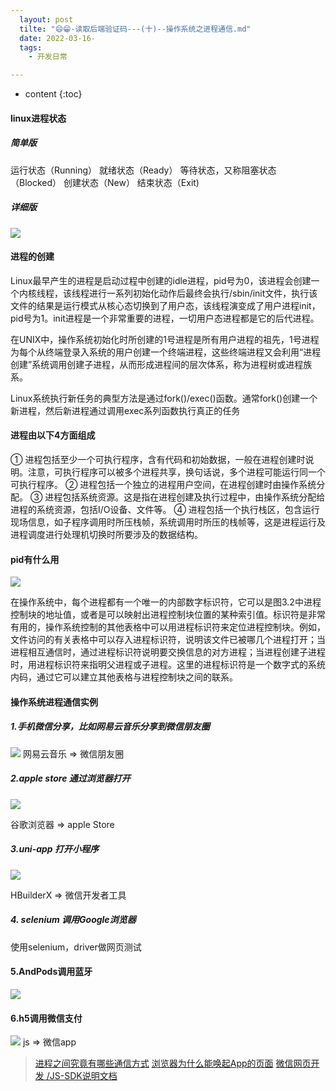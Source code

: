 ```yaml
---
  layout: post
  tilte: "😄😁-读取后端验证码---(十)--操作系统之进程通信.md"
  date: 2022-03-16-
  tags: 
    - 开发日常

---
```



* content
{:toc}


#### linux进程状态
##### 简单版
  运行状态（Running）
  就绪状态（Ready）
  等待状态，又称阻塞状态（Blocked）
  创建状态（New）
  结束状态（Exit)
##### 详细版
![](https://upload-images.jianshu.io/upload_images/15312191-2a155c4059b5e0ba.png?imageMogr2/auto-orient/strip%7CimageView2/2/w/1240)

#### 进程的创建
Linux最早产生的进程是启动过程中创建的idle进程，pid号为0，该进程会创建一个内核线程，该线程进行一系列初始化动作后最终会执行/sbin/init文件，执行该文件的结果是运行模式从核心态切换到了用户态，该线程演变成了用户进程init，pid号为1。init进程是一个非常重要的进程，一切用户态进程都是它的后代进程。

在UNIX中，操作系统初始化时所创建的1号进程是所有用户进程的祖先，1号进程为每个从终端登录入系统的用户创建一个终端进程，这些终端进程又会利用“进程创建”系统调用创建子进程，从而形成进程间的层次体系，称为进程树或进程族系。

Linux系统执行新任务的典型方法是通过fork()/exec()函数。通常fork()创建一个新进程，然后新进程通过调用exec系列函数执行真正的任务
#### 进程由以下4方面组成

① 进程包括至少一个可执行程序，含有代码和初始数据，一般在进程创建时说明。注意，可执行程序可以被多个进程共享，换句话说，多个进程可能运行同一个可执行程序。
② 进程包括一个独立的进程用户空间，在进程创建时由操作系统分配。
③ 进程包括系统资源。这是指在进程创建及执行过程中，由操作系统分配给进程的系统资源，包括I/O设备、文件等。
④ 进程包括一个执行栈区，包含运行现场信息，如子程序调用时所压栈帧，系统调用时所压的栈帧等，这是进程运行及进程调度进行处理机切换时所要涉及的数据结构。
#### pid有什么用
![](https://upload-images.jianshu.io/upload_images/15312191-10d6225c57395bd2.png?imageMogr2/auto-orient/strip%7CimageView2/2/w/1240)

在操作系统中，每个进程都有一个唯一的内部数字标识符，它可以是图3.2中进程控制块的地址值，或者是可以映射出进程控制块位置的某种索引值。标识符是非常有用的，操作系统控制的其他表格中可以用进程标识符来定位进程控制块。例如，文件访问的有关表格中可以存入进程标识符，说明该文件已被哪几个进程打开；当进程相互通信时，通过进程标识符说明要交换信息的对方进程；当进程创建子进程时，用进程标识符来指明父进程或子进程。这里的进程标识符是一个数字式的系统内码，通过它可以建立其他表格与进程控制块之间的联系。

#### 操作系统进程通信实例

##### 1.手机微信分享，比如网易云音乐分享到微信朋友圈
![](https://upload-images.jianshu.io/upload_images/15312191-1cd58b5e0f54e973.png?imageMogr2/auto-orient/strip%7CimageView2/2/w/1240)
网易云音乐 => 微信朋友圈

##### 2.apple store 通过浏览器打开

![](https://upload-images.jianshu.io/upload_images/15312191-203d82f85607ff1b.png?imageMogr2/auto-orient/strip%7CimageView2/2/w/1240)

谷歌浏览器 => apple Store
##### 3.uni-app 打开小程序

![](https://upload-images.jianshu.io/upload_images/15312191-35ca6a0a14ab2156.png?imageMogr2/auto-orient/strip%7CimageView2/2/w/1240)

HBuilderX => 微信开发者工具
##### 4. selenium 调用Google浏览器
使用selenium，driver做网页测试

#### 5.AndPods调用蓝牙
![](https://upload-images.jianshu.io/upload_images/15312191-2bee6d7ba9645430.png?imageMogr2/auto-orient/strip%7CimageView2/2/w/1240)



#### 6.h5调用微信支付
![](https://upload-images.jianshu.io/upload_images/15312191-ad121e6bae57f788.png?imageMogr2/auto-orient/strip%7CimageView2/2/w/1240)
js => 微信app
> [进程之间究竟有哪些通信方式](https://github.com/iamshuaidi/algo-basic/blob/master/%E5%AD%A6%E6%93%8D%E4%BD%9C%E7%B3%BB%E7%BB%9F/%E8%AE%B0%E4%B8%80%E6%AC%A1%E9%9D%A2%E8%AF%95%EF%BC%9A%E8%BF%9B%E7%A8%8B%E4%B9%8B%E9%97%B4%E7%A9%B6%E7%AB%9F%E6%9C%89%E5%93%AA%E4%BA%9B%E9%80%9A%E4%BF%A1%E6%96%B9%E5%BC%8F%EF%BC%9F%E5%A6%82%E4%BD%95%E9%80%9A%E4%BF%A1%EF%BC%9F.md)
> [浏览器为什么能唤起App的页面](https://juejin.cn/post/7033751175551942692)
>[微信网页开发 /JS-SDK说明文档](https://developers.weixin.qq.com/doc/offiaccount/OA_Web_Apps/JS-SDK.html)


